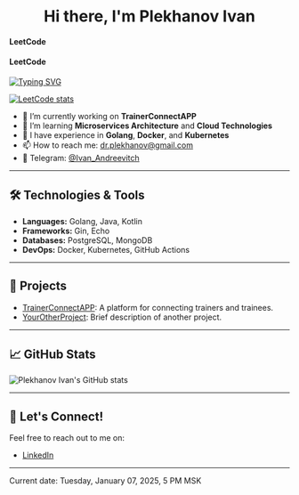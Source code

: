 <h1 align="center">Hi there, I'm Plekhanov Ivan</h1>

#### LeetCode

#### LeetCode

[![Typing SVG](https://readme-typing-svg.herokuapp.com?color=%2336BCF7&lines=Java+Kotlin+Golang)](https://git.io/typing-svg)

[![LeetCode stats](https://leetcode-stats-six.vercel.app/api?username=IvanPlekhanov&theme=dark)](https://leetcode.com/u/PlekhanovIA/)

- 🔭 I’m currently working on **TrainerConnectAPP**
- 🌱 I’m learning **Microservices Architecture** and **Cloud Technologies**
- 💼 I have experience in **Golang**, **Docker**, and **Kubernetes**
- 📫 How to reach me: [dr.plekhanov@gmail.com](mailto:dr.plekhanov@gmail.com)
- 📱 Telegram: [@Ivan_Andreevitch](https://t.me/Ivan_Andreevitch)

---

## 🛠️ Technologies & Tools

- **Languages:** Golang, Java, Kotlin
- **Frameworks:** Gin, Echo
- **Databases:** PostgreSQL, MongoDB
- **DevOps:** Docker, Kubernetes, GitHub Actions

---

## 🌟 Projects

- [TrainerConnectAPP](https://github.com/yourusername/TrainerConnectAPP): A platform for connecting trainers and trainees.
- [YourOtherProject](https://github.com/yourusername/YourOtherProject): Brief description of another project.

---

## 📈 GitHub Stats

![Plekhanov Ivan's GitHub stats](https://github-readme-stats.vercel.app/api?username=yourusername&show_icons=true&theme=radical)

---

## 💬 Let's Connect!

Feel free to reach out to me on:

- [LinkedIn](https://www.linkedin.com/in/ivan-plekhanov-146b4a262)

---

Current date: Tuesday, January 07, 2025, 5 PM MSK
